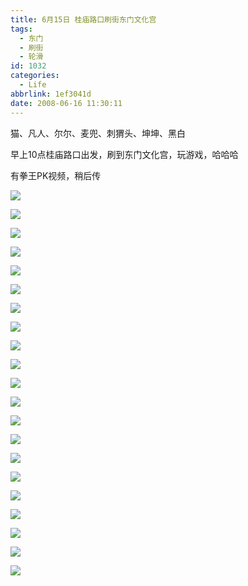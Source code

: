 ```yaml
---
title: 6月15日 桂庙路口刷街东门文化宫
tags:
  - 东门
  - 刷街
  - 轮滑
id: 1032
categories:
  - Life
abbrlink: 1ef3041d
date: 2008-06-16 11:30:11
---
```


猫、凡人、尔尔、麦兜、刺猬头、坤坤、黑白

早上10点桂庙路口出发，刷到东门文化宫，玩游戏，哈哈哈

有拳王PK视频，稍后传

![](/images/2008/06/16_16_113011_10134.jpg)
<!--more-->
![](/images/2008/06/16_16_113011_0_10135.jpg)

![](/images/2008/06/16_16_113011_1_10136.jpg)

![](/images/2008/06/16_16_113011_2_10137.jpg)

![](/images/2008/06/16_16_113011_3_10138.jpg)

![](/images/2008/06/16_16_113011_4_10139.jpg)

![](/images/2008/06/16_16_113011_5_10140.jpg)

![](/images/2008/06/16_16_113011_6_10141.jpg)

![](/images/2008/06/16_16_113011_7_10142.jpg)

![](/images/2008/06/16_16_113011_8_10143.jpg)

![](/images/2008/06/16_16_113011_9_10144.jpg)

![](/images/2008/06/16_16_113011_10_10145.jpg)

![](/images/2008/06/16_16_113011_11_10146.jpg)

![](/images/2008/06/16_16_113011_12_10147.jpg)

![](/images/2008/06/16_16_113011_13_10148.jpg)

![](/images/2008/06/16_16_113011_14_10149.jpg)

![](/images/2008/06/16_16_113011_15_10150.jpg)

![](/images/2008/06/16_16_113011_17_10152.jpg)

![](/images/2008/06/16_16_113011_18_10153.jpg)

![](/images/2008/06/16_16_113011_20_10155.jpg)

![](/images/2008/06/16_16_113011_21_10156.jpg)